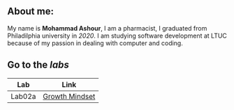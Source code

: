 ## About me:
My name is **Mohammad Ashour**, I am a pharmacist, I graduated from Philadilphia university in *2020*.
I am studying software development at LTUC because of my passion in dealing with computer and coding.

## Go to the *labs*

|Lab        |Link       |
|-----------|-----------|
|Lab02a     |[Growth Mindset](Lab02a.md)|
